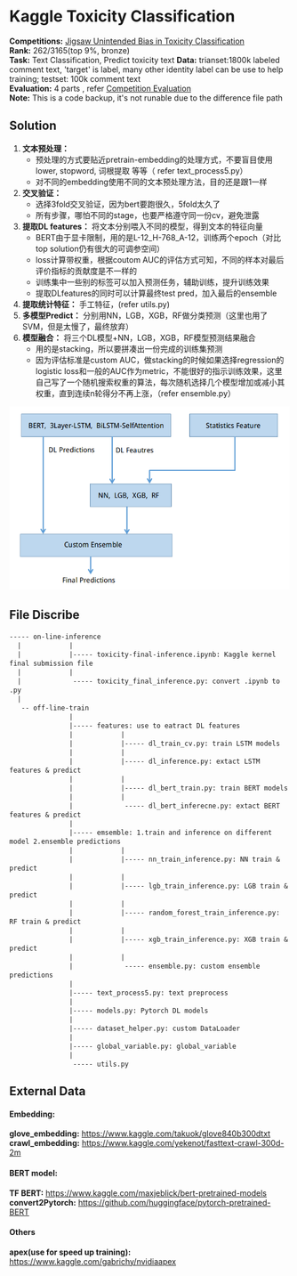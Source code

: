 # Kaggle Toxicity Classification

__Competitions:__ [Jigsaw Unintended Bias in Toxicity Classification](https://www.kaggle.com/c/jigsaw-unintended-bias-in-toxicity-classification)  
__Rank:__ 262/3165(top 9%, bronze)   
__Task:__ Text Classification, Predict toxicity text
__Data:__ trianset:1800k labeled comment text, 'target' is label, many other identity label can be use to help training; testset: 100k comment text  
__Evaluation:__ 4 parts , refer [Competition Evaluation](https://www.kaggle.com/c/jigsaw-unintended-bias-in-toxicity-classification/overview/evaluation)  
__Note:__ This is a code backup, it's not runable due to the difference file path  



## Solution  
1. __文本预处理：__  
	* 预处理的方式要贴近pretrain-embedding的处理方式，不要盲目使用lower, stopword, 词根提取 等等（ refer text_process5.py）  
	* 对不同的embedding使用不同的文本预处理方法，目的还是跟1一样
2. __交叉验证：__  
	* 选择3fold交叉验证，因为bert要跑很久，5fold太久了  
	* 所有步骤，哪怕不同的stage，也要严格遵守同一份cv，避免泄露  
3. __提取DL features：__ 将文本分别喂入不同的模型，得到文本的特征向量
	* BERT由于显卡限制，用的是L-12_H-768_A-12，训练两个epoch（对比top solution仍有很大的可调参空间）  
	* loss计算带权重，根据coutom AUC的评估方式可知，不同的样本对最后评价指标的贡献度是不一样的  
	* 训练集中一些别的标签可以加入预测任务，辅助训练，提升训练效果  
	* 提取DLfeatures的同时可以计算最终test pred，加入最后的ensemble  
4. __提取统计特征：__ 手工特征，(refer utils.py)  
5. __多模型Predict：__ 分别用NN，LGB，XGB，RF做分类预测（这里也用了SVM，但是太慢了，最终放弃）  
6. __模型融合：__ 将三个DL模型+NN，LGB，XGB，RF模型预测结果融合
	* 用的是stacking，所以要拼凑出一份完成的训练集预测  
	* 因为评估标准是custom AUC，做stacking的时候如果选择regression的logistic loss和一般的AUC作为metric，不能很好的指示训练效果，这里自己写了一个随机搜索权重的算法，每次随机选择几个模型增加或减小其权重，直到连续n轮得分不再上涨，（refer ensemble.py）  
	
<img src="./toxicity_architectural.png">


## File Discribe
```
----- on-line-inference
  |            |
  |            |----- toxicity-final-inference.ipynb: Kaggle kernel final submission file
  |            |
  |             ----- toxicity_final_inference.py: convert .ipynb to .py
  |
   -- off-line-train
               |
               |----- features: use to eatract DL features
               |            |
               |            |----- dl_train_cv.py: train LSTM models
               |            |
               |            |----- dl_inference.py: extact LSTM features & predict
               |            |
               |            |----- dl_bert_train.py: train BERT models
               |            |
               |             ----- dl_bert_inferecne.py: extact BERT features & predict
               | 
               |----- emsemble: 1.train and inference on different model 2.ensemble predictions
               |            | 
               |            |----- nn_train_inference.py: NN train & predict
               |            | 
               |            |----- lgb_train_inference.py: LGB train & predict
               |            | 
               |            |----- random_forest_train_inference.py: RF train & predict
               |            | 
               |            |----- xgb_train_inference.py: XGB train & predict
               |            | 
               |             ----- ensemble.py: custom ensemble predictions 
               |
               |----- text_process5.py: text preprocess
               |
               |----- models.py: Pytorch DL models 
               |
               |----- dataset_helper.py: custom DataLoader
               |
               |----- global_variable.py: global_variable
               |
                ----- utils.py
```

## External Data  

#### Embedding:  
__glove_embedding:__ https://www.kaggle.com/takuok/glove840b300dtxt  
__crawl_embedding:__ https://www.kaggle.com/yekenot/fasttext-crawl-300d-2m  

#### BERT model:
__TF BERT:__ https://www.kaggle.com/maxjeblick/bert-pretrained-models  
__convert2Pytorch:__ https://github.com/huggingface/pytorch-pretrained-BERT  

#### Others
__apex(use for speed up training):__ https://www.kaggle.com/gabrichy/nvidiaapex  